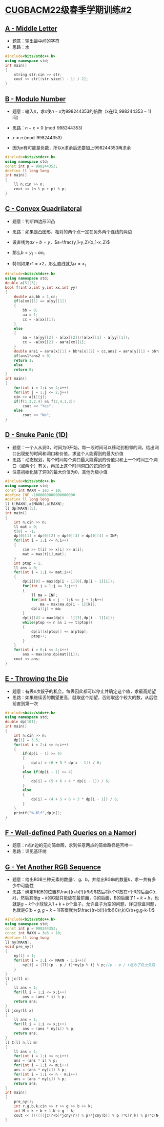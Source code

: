 # [CUGBACM22级春季学期训练#2](https://vjudge.net/contest/545463#status/xxcdsg/-/0/)

## [A - Middle  Letter](https://vjudge.net/problem/AtCoder-abc266_a)

* 题意：输出最中间的字符
* 思路：水

```c++
#include<bits/stdc++.h>
using namespace std;
int main()
{
	string str;cin >> str;
	cout << str[(str.size() - 1) / 2];
}
```

## [B - Modulo Number](https://vjudge.net/problem/AtCoder-abc266_b)

* 题意：输入$n$，求$x$使$n-x$为$998244353$的倍数（x在$[0,998244353-1]$间）

* 思路：$n-x=0\pmod{998244353}$
* $x=n\pmod{998244353}$
* 因为n有可能是负数，所以n求余后还要加上998244353再求余

```c++
#include<bits/stdc++.h>
using namespace std;
const int p = 998244353;
#define ll long long
int main()
{
	ll n;cin >> n;
	cout << (n % p + p) % p;
}
```

## [C - Convex Quadrilateral](https://vjudge.net/problem/AtCoder-abc266_c)

* 题意：判断四边形凹凸
* 思路：如果是凸图形，相对的两个点一定在另外两个连线的两边
* 设直线为$ax+b=y$，$a=\frac{y_1-y_2}{x_1-x_2}$

* 那么$b=y_1-ax_1$

* 特判如果$x1=x2$，那么直线就为$x=x_1$

```c++
#include<bits/stdc++.h>
using namespace std;
double a[5][3];
bool f(int x,int y,int xx,int yy)
{
	double aa,bb = 1,cc;
	if(a[xx][1] == a[yy][1])
	{
		bb = 0;
		aa = 1;
		cc = -a[xx][1];
	}
	else
	{
		aa = (a[yy][2] - a[xx][2])/(a[xx][1] - a[yy][1]);
		cc = -a[xx][2] - aa*a[xx][1];
	}
	double ans1 = aa*a[x][1] + bb*a[x][2] + cc,ans2 = aa*a[y][1] + bb*a[y][2] + cc;
	if(ans1*ans2 < 0)
	return 1;
	else
	return 0;
}
int main()
{
	for(int i = 1;i <= 4;i++)
	for(int j = 1;j <= 2;j++)
	cin >> a[i][j];
	if(f(1,3,2,4) && f(2,4,1,3))
		cout << "Yes";
	else
		cout << "No";
}
```

## [D - Snuke Panic (1D)](https://vjudge.net/problem/AtCoder-abc266_d)

* 题意：一个人从洞0，时间为0开始，每一段时间可以移动到相邻的洞，给出洞口出现蛇的时间和洞口和价值，求这个人能得到的最大价值
* 思路：动态规划，每个时间每个洞口最大能得到的价值只和上一个时间三个洞口（或两个）有关，再加上这个时间洞口的蛇的价值
* 注意初始化除了洞0的最大价值为0，其他为极小值

```c++
#include<bits/stdc++.h>
using namespace std;
const int MAXN = 1e5 + 10;
#define INF -1000000000000000000
#define ll long long
ll t[MAXN],x[MAXN],a[MAXN];
ll dp[MAXN][5];
int main()
{
	int n;cin >> n;
	ll mat = 0;
	t[0] = -1;
	dp[0][1] = dp[0][2] = dp[0][3] = dp[0][4] = INF;
	for(int i = 1;i <= n;i++)
	{
		cin >> t[i] >> x[i] >> a[i];
		mat = max(t[i],mat);
	}
	int ptop = 1;
	ll ans = 0;
	for(int i = 1;i <= mat;i++)
	{
		dp[i][0] = max(dp[i - 1][0],dp[i - 1][1]);
		for(int j = 1;j <= 3;j++)
		{
			ll ma = INF;
			for(int k = j - 1;k <= j + 1;k++)
				ma = max(ma,dp[i - 1][k]);
			dp[i][j] = ma;
		}
		dp[i][4] = max(dp[i - 1][3],dp[i - 1][4]);
		while(ptop <= n && i == t[ptop])
		{
			dp[i][x[ptop]] += a[ptop];
			ptop++;
		}
	}
	for(int i = 0;i <= 4;i++)
		ans = max(ans,dp[mat][i]);
	cout << ans;
}
```

## [E - Throwing the Die](https://vjudge.net/problem/AtCoder-abc266_e)

* 题意：有丢n次骰子的机会，每丢因此都可以停止并确定这个值，求最高期望
* 思路：如果继续丢的期望更高，就取这个期望，否则取这个较大的数，从后往前直到第一次

```c++
#include<bits/stdc++.h>
using namespace std;
double dp[101];
int main()
{
	int n;cin >> n;
	dp[1] = 3.5;
	for(int i = 2;i <= n;i++)
	{
		if(dp[i - 1] >= 5)
		{
			dp[i] = (6 + 5 * dp[i - 1]) / 6;
		}
		else if(dp[i - 1] >= 4)
		{
			dp[i] = (5 + 6 + 4 * dp[i - 1]) / 6;
		}
		else
		{
			dp[i] = (4 + 5 + 6 + 3 * dp[i - 1]) / 6;
		}
	}
	printf("%.6lf",dp[n]);
}
```

## [F - Well-defined Path Queries on a Namori](https://vjudge.net/problem/AtCoder-abc266_f)

* 题意：n点n边的无向简单图，求到任意两点的简单路径是否唯一
* 思路：详见基环树

## [G - Yet Another RGB Sequence](https://vjudge.net/problem/AtCoder-abc266_g)

* 题意：给出RGB三种元素的数量r、g、b，并给出RG串的数量k，求一共有多少中可能性
* 思路：确定R和B的位置$\frac{(r+b)!}{r!b!}$然后将k个G放在r个R的后面$C(r,k)$，然后其他$g-k$的G就只能放在最前面，G的后面，B的后面了$1+k+b$，也就是$g-k$个小球放入$1+k+b$个盒子，允许盒子为空的问题，详见球盒问题，也就是$C(b+g,g-k-1)$答案就为$\frac{(r+b)!}{r!b!}C(r,k)C(b+g,g-k-1)$

```c++
#include<bits/stdc++.h>
using namespace std;
const int p = 998244353;
const int MAXN = 3e6 + 10;
#define ll long long
ll ny[MAXN];
void pre_ny()
{
    ny[1] = 1;
    for(int i = 2;i <= MAXN - 1;i++){
        ny[i] = (ll)(p - p / i)*ny[p % i] % p;//p - p / i是为了防止负数 
    }
}
ll jc(ll x)
{
	ll ans = 1;
	for(ll i = 1;i <= x;i++)
		ans = (ans * i) % p;
	return ans;
}
ll jcny(ll x)
{
	ll ans = 1;
	for(ll i = 1;i <= x;i++)
		ans = (ans * ny[i]) % p;
	return ans;
}
ll C(ll n,ll m)
{
	ll ans = 1;
	for(int i = 1;i <= n;i++)
	ans = (ans * i) % p;
	for(int i = 1;i <= m;i++)
	ans = (ans * ny[i]) % p;
	for(int i = 1;i <= n - m;i++)
	ans = (ans * ny[i]) % p;
	return ans;
}
int main()
{
	pre_ny();
	int r,g,b,k;cin >> r >> g >> b >> k;
	int M = k + b + 1,N = g - k;
	cout << ((((((jc(r+b)*jcny(r)) % p)*jcny(b)) % p )*C(r,k) % p)*C(N+M-1,M-1)) % p;
}
```

